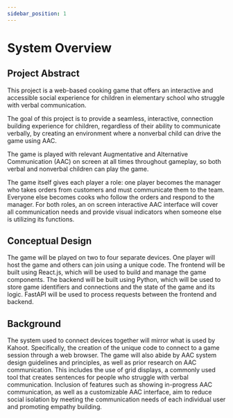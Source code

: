 ```yaml
---
sidebar_position: 1
---
```


# System Overview
## Project Abstract
This project is a web-based cooking game that offers an interactive and accessible social experience for children in elementary school who struggle with verbal communication. 

The goal of this project is to provide a seamless, interactive, connection building experience for children, regardless of their ability to communicate verbally, by creating an environment where a nonverbal child can drive the game using AAC. 

The game is played with relevant Augmentative and Alternative Communication (AAC) on screen at all times throughout gameplay, so both verbal and nonverbal children can play the game. 

The game itself gives each player a role: one player becomes the manager who takes orders from customers and must communicate them to the team. Everyone else becomes cooks who follow the orders and respond to the manager. For both roles, an on screen interactive AAC interface will cover all communication needs and provide visual indicators when someone else is utilizing its functions. 

## Conceptual Design
The game will be played on two to four separate devices. One player will host the game and others can join using a unique code. The frontend will be built using React.js, which will be used to build and manage the game components. The backend will be built using Python, which will be used to store game identifiers and connections and the state of the game and its logic. FastAPI will be used to process requests between the frontend and backend.

## Background
The system used to connect devices together will mirror what is used by Kahoot. Specifically, the creation of the unique code to connect to a game session through a web browser. The game will also abide by AAC system design guidelines and principles, as well as prior research on AAC communication. This includes the use of grid displays, a commonly used tool that creates sentences for people who struggle with verbal communication. Inclusion of features such as showing in-progress AAC communication, as well as a customizable AAC interface, aim to reduce social isolation by meeting the communication needs of each individual user and promoting empathy building.

